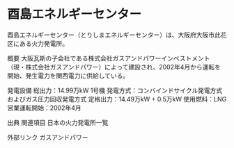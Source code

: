 # 酉島エネルギーセンター

酉島エネルギーセンター（とりしまエネルギーセンター）は、大阪府大阪市此花区にある火力発電所。

概要
大阪瓦斯の子会社である株式会社ガスアンドパワーインベストメント（現・株式会社ガスアンドパワー）によって建設され、2002年4月から運転を開始、発生電力を関西電力に供給している。

発電設備
総出力：14.99万kW
1号機
発電方式：コンバインドサイクル発電方式およびガス圧力回収発電方式
定格出力：14.49万kW + 0.5万kW
使用燃料：LNG
営業運転開始：2002年4月

出典
関連項目
日本の火力発電所一覧

外部リンク
ガスアンドパワー